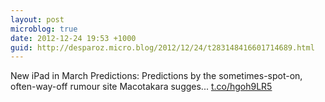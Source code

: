 ```yaml
---
layout: post
microblog: true
date: 2012-12-24 19:53 +1000
guid: http://desparoz.micro.blog/2012/12/24/t283148416601714689.html
---
```

New iPad in March Predictions: Predictions by the sometimes-spot-on, often-way-off rumour site Macotakara sugges... [t.co/hgoh9LR5](http://t.co/hgoh9LR5)
